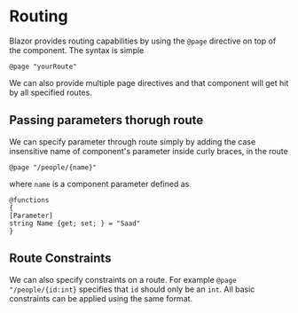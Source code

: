# Routing 

Blazor provides routing capabilities by using the `@page` directive on top of the component. The syntax is simple

`@page "yourRoute"`

We can also provide multiple page directives and that component will get hit by all specified routes. 

## Passing parameters thorugh route

We can specify parameter through route simply by adding the case insensitive name of component's parameter inside curly braces, in the route

`@page "/people/{name}"`

where `name` is a component parameter defined as 

```
@functions
{
[Parameter] 
string Name {get; set; } = "Saad"
}
```
## Route Constraints

We can also specify constraints on a route. For example 
`@page "/people/{id:int}` specifies that `id` should only be an `int`. All basic constraints can be applied using the same format. 